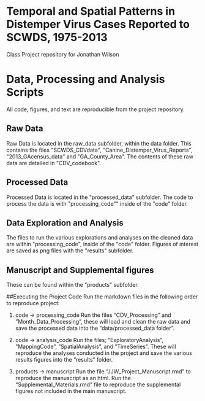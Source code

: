 # Temporal and Spatial Patterns in Distemper Virus Cases Reported to SCWDS, 1975-2013
Class Project repository for Jonathan Wilson


# Data, Processing and Analysis Scripts
All code, figures, and text are reproducible from the project repository.

## Raw Data
Raw Data is located in the raw_data subfolder, within the data folder. This contains the files "SCWDS_CDVdata", "Canine_Distemper_Virus_Reports", "2013_GAcensus_data" and "GA_County_Area". The contents of these raw data are detailed in "CDV_codebook".

## Processed Data
Processed Data is located in the "processed_data" subfolder. The code to process the data is with "processing_code"" inside of the "code" folder.

## Data Exploration and Analysis
The files to run the various explorations and analyses on the cleaned data are within "processing_code", inside of the "code" folder. Figures of interest are saved as png files with the "results" subfolder.

## Manuscript and Supplemental figures
These can be found within the "products" subfolder.

##Executing the Project Code
Run the markdown files in the following order to reproduce project:

1.	code -> processing_code 
Run the files “CDV_Processing” and ”Month_Data_Processing”, these will load and clean the raw data and save the processed data into the “data/processed_data folder”.

2.	code -> analysis_code
Run the files; “ExploratoryAnalysis”, ”MappingCode”, ”SpatialAnalysis”, and ”TimeSeries”. These will reproduce the analyses conducted in the project and save the various results figures into the “results” folder.

3.	products -> manuscript
Run the file “JJW_Project_Manuscript.rmd” to reproduce the manuscript as an html. Run the “Supplemental_Materials.rmd” file to reproduce the supplemental figures not included in the main manuscript.
